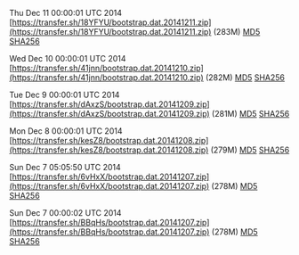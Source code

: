 Thu Dec 11 00:00:01 UTC 2014 [https://transfer.sh/18YFYU/bootstrap.dat.20141211.zip](https://transfer.sh/18YFYU/bootstrap.dat.20141211.zip) (283M) [MD5](https://transfer.sh/1aOk5C/md5.txt) [SHA256](https://transfer.sh/HHOQw/sha256.txt)

Wed Dec 10 00:00:01 UTC 2014 [https://transfer.sh/41jnn/bootstrap.dat.20141210.zip](https://transfer.sh/41jnn/bootstrap.dat.20141210.zip) (282M) [MD5](https://transfer.sh/vY9Hc/md5.txt) [SHA256](https://transfer.sh/iGVcT/sha256.txt)

Tue Dec  9 00:00:01 UTC 2014 [https://transfer.sh/dAxzS/bootstrap.dat.20141209.zip](https://transfer.sh/dAxzS/bootstrap.dat.20141209.zip) (281M) [MD5](https://transfer.sh/hRuNP/md5.txt) [SHA256](https://transfer.sh/1ewVY5/sha256.txt)

Mon Dec  8 00:00:01 UTC 2014 [https://transfer.sh/kesZ8/bootstrap.dat.20141208.zip](https://transfer.sh/kesZ8/bootstrap.dat.20141208.zip) (279M) [MD5](https://transfer.sh/CVgK5/md5.txt) [SHA256](https://transfer.sh/1hcu56/sha256.txt)

Sun Dec  7 05:05:50 UTC 2014 [https://transfer.sh/6vHxX/bootstrap.dat.20141207.zip](https://transfer.sh/6vHxX/bootstrap.dat.20141207.zip) (278M) [MD5](https://transfer.sh/6IRDP/md5.txt) [SHA256](https://transfer.sh/anELw/sha256.txt)

Sun Dec  7 00:00:02 UTC 2014 [https://transfer.sh/BBqHs/bootstrap.dat.20141207.zip](https://transfer.sh/BBqHs/bootstrap.dat.20141207.zip) (278M) [MD5](https://transfer.sh/56iQF/md5.txt) [SHA256](https://transfer.sh/1fZ6oK/sha256.txt)
